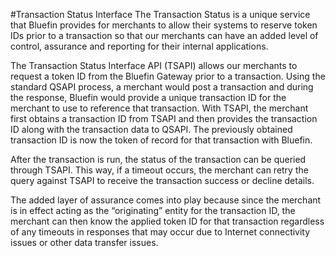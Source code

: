 #Transaction Status Interface
The Transaction Status is a unique service that Bluefin provides for merchants to allow their systems to
reserve token IDs prior to a transaction so that our merchants can have an added level of control,
assurance and reporting for their internal applications.

The Transaction Status Interface API (TSAPI) allows our merchants to request a token ID from the Bluefin
Gateway prior to a transaction. Using the standard QSAPI process, a merchant would post a transaction
and during the response, Bluefin would provide a unique transaction ID for the merchant to use to
reference that transaction. With TSAPI, the merchant first obtains a transaction ID from TSAPI and then
provides the transaction ID along with the transaction data to QSAPI. The previously obtained
transaction ID is now the token of record for that transaction with Bluefin.

After the transaction is run, the status of the transaction can be queried through TSAPI. This way, if a
timeout occurs, the merchant can retry the query against TSAPI to receive the transaction success or
decline details.

The added layer of assurance comes into play because since the merchant is in effect acting as the
“originating” entity for the transaction ID, the merchant can then know the applied token ID for that
transaction regardless of any timeouts in responses that may occur due to Internet connectivity issues
or other data transfer issues.
